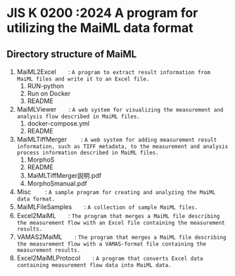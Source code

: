 # JIS K 0200 :2024 A program for utilizing the MaiML data format 

## Directory structure of MaiML
1. MaiML2Excel　　: `A program to extract result information from MaiML files and write it to an Excel file.`
   1. RUN-python
   2. Run on Docker
   3. README
2. MaiMLViewer　　: `A web system for visualizing the measurement and analysis flow described in MaiML files.`
   1. docker-compose.yml
   2. README
3. MaiMLTiffMerger 　　: `A web system for adding measurement result information, such as TIFF metadata, to the measurement and analysis process information described in MaiML files.`
   1. MorphoS
   2. README
   3. MaiMLTiffMerger説明.pdf
   4. MorphoSmanual.pdf
4. Misc 　　: `A sample program for creating and analyzing the MaiML data format.`
5. MaiMLFileSamples　　: `A collection of sample MaiML files.`
6. Excel2MaiML　　: `The program that merges a MaiML file describing the measurement flow with an Excel file containing the measurement results.`
7. VAMAS2MaiML　　: `The program that merges a MaiML file describing the measurement flow with a VAMAS-format file containing the measurement results.`
8. Excel2MaiMLProtocol　　: `A program that converts Excel data containing measurement flow data into MaiML data.`
